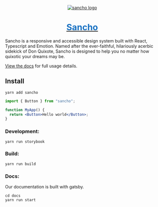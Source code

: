 <div align="center">
  <a href="https://sancho.surge.sh/">
    <img alt="sancho logo" src="https://sancho.surge.sh/icons/icon-144x144.png">
    <br>
    <h1 style="color: #1971c2">Sancho</h1>
  </a>
</div>

Sancho is a responsive and accessible design system built with React, Typescript and Emotion. Named after the ever-faithful, hilariously acerbic sidekick of Don Quixote, Sancho is designed to help you no matter how quixotic your dreams may be.

[View the docs](/https://sancho.surge.sh) for full usage details.

## Install

```
yarn add sancho
```

```jsx
import { Button } from "sancho";

function MyApp() {
  return <Button>Hello world</Button>;
}
```

### Development:

```
yarn run storybook
```

### Build:

```
yarn run build
```

### Docs:

Our documentation is built with gatsby.

```
cd docs
yarn run start
```
